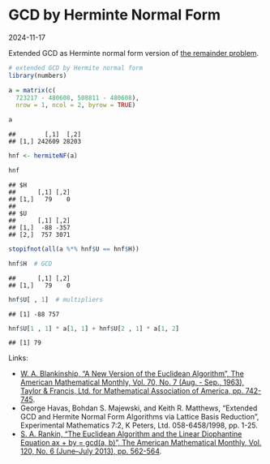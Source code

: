 GCD by Herminte Normal Form
================
2024-11-17

Extended GCD as Herminte normal form version of [the remainder
problem](https://github.com/WinVector/Examples/blob/main/puzzles/DividingCoconuts/RemainderProblem.ipynb).

``` r
# extended GCD by Hermite normal form
library(numbers)

a = matrix(c(
  723217 - 480608, 508811 - 480608),
  nrow = 1, ncol = 2, byrow = TRUE)

a
```

    ##        [,1]  [,2]
    ## [1,] 242609 28203

``` r
hnf <- hermiteNF(a)

hnf
```

    ## $H
    ##      [,1] [,2]
    ## [1,]   79    0
    ## 
    ## $U
    ##      [,1] [,2]
    ## [1,]  -88 -357
    ## [2,]  757 3071

``` r
stopifnot(all(a %*% hnf$U == hnf$H))

hnf$H  # GCD
```

    ##      [,1] [,2]
    ## [1,]   79    0

``` r
hnf$U[ , 1]  # multipliers
```

    ## [1] -88 757

``` r
hnf$U[1 , 1] * a[1, 1] + hnf$U[2 , 1] * a[1, 2]
```

    ## [1] 79

Links:

- [W. A. Blankinship, “A New Version of the Euclidean Algorithm”, The
  American Mathematical Monthly, Vol. 70, No. 7 (Aug. - Sep., 1963),
  Taylor & Francis, Ltd. for Mathematical Association of America,
  pp. 742-745](https://www.jstor.org/stable/2312260).
- George Havas, Bohdan S. Majewski, and Keith R. Matthews, “Extended GCD
  and Hermite Normal Form Algorithms via Lattice Basis Reduction”,
  Experimental Mathematics 7:2, K Peters, Ltd. 058-6458/1998, pp. 1-25.
- [S. A. Rankin, “The Euclidean Algorithm and the Linear Diophantine
  Equation ax + by = gcd(a, b)”, The American Mathematical Monthly, Vol.
  120, No. 6 (June–July 2013),
  pp. 562-564](https://www.jstor.org/stable/10.4169/amer.math.monthly.120.06.562).
